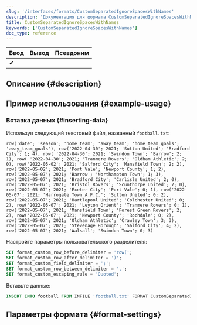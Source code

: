 ```yaml
---
slug: '/interfaces/formats/CustomSeparatedIgnoreSpacesWithNames'
description: 'Документация для формата CustomSeparatedIgnoreSpacesWithNames'
title: CustomSeparatedIgnoreSpacesWithNames
keywords: ['CustomSeparatedIgnoreSpacesWithNames']
doc_type: reference
---
```

| Ввод | Вывод | Псевдоним |
|-------|--------|-------|
| ✔     |        |       |

## Описание {#description}

## Пример использования {#example-usage}

### Вставка данных {#inserting-data}

Используя следующий текстовый файл, названный `football.txt`:

```text
row('date'; 'season'; 'home_team'; 'away_team'; 'home_team_goals'; 'away_team_goals'), row('2022-04-30'; 2021; 'Sutton United'; 'Bradford City'; 1; 4), row( '2022-04-30'; 2021; 'Swindon Town'; 'Barrow'; 2; 1), row( '2022-04-30'; 2021; 'Tranmere Rovers'; 'Oldham Athletic'; 2; 0), row('2022-05-02'; 2021; 'Salford City'; 'Mansfield Town'; 2; 2), row('2022-05-02'; 2021; 'Port Vale'; 'Newport County'; 1; 2), row('2022-05-07'; 2021; 'Barrow'; 'Northampton Town'; 1; 3), row('2022-05-07'; 2021; 'Bradford City'; 'Carlisle United'; 2; 0), row('2022-05-07'; 2021; 'Bristol Rovers'; 'Scunthorpe United'; 7; 0), row('2022-05-07'; 2021; 'Exeter City'; 'Port Vale'; 0; 1), row('2022-05-07'; 2021; 'Harrogate Town A.F.C.'; 'Sutton United'; 0; 2), row('2022-05-07'; 2021; 'Hartlepool United'; 'Colchester United'; 0; 2), row('2022-05-07'; 2021; 'Leyton Orient'; 'Tranmere Rovers'; 0; 1), row('2022-05-07'; 2021; 'Mansfield Town'; 'Forest Green Rovers'; 2; 2), row('2022-05-07'; 2021; 'Newport County'; 'Rochdale'; 0; 2), row('2022-05-07'; 2021; 'Oldham Athletic'; 'Crawley Town'; 3; 3), row('2022-05-07'; 2021; 'Stevenage Borough'; 'Salford City'; 4; 2), row('2022-05-07'; 2021; 'Walsall'; 'Swindon Town'; 0; 3)
```

Настройте параметры пользовательского разделителя:

```sql
SET format_custom_row_before_delimiter = 'row(';
SET format_custom_row_after_delimiter = ')';
SET format_custom_field_delimiter = ';';
SET format_custom_row_between_delimiter = ',';
SET format_custom_escaping_rule = 'Quoted';
```

Вставьте данные:

```sql
INSERT INTO football FROM INFILE 'football.txt' FORMAT CustomSeparatedIgnoreSpacesWithNames;
```

## Параметры формата {#format-settings}